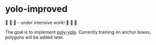 # yolo-improved
:stop_sign: :construction: :stop_sign: - under intensive work! :stop_sign: :construction: :stop_sign:

The goal is to implement [poly-yolo](https://arxiv.org/abs/2005.13243). Currently training on anchor boxes, polygons will be added later.




